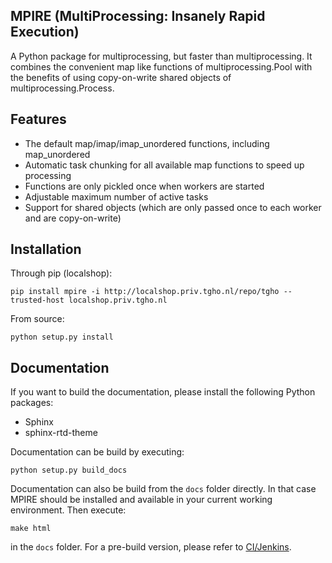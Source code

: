 MPIRE (MultiProcessing: Insanely Rapid Execution)
-------------------------------------------------

A Python package for multiprocessing, but faster than multiprocessing. It combines the convenient map like functions
of multiprocessing.Pool with the benefits of using copy-on-write shared objects of multiprocessing.Process.

Features
--------

- The default map/imap/imap_unordered functions, including map_unordered
- Automatic task chunking for all available map functions to speed up processing
- Functions are only pickled once when workers are started
- Adjustable maximum number of active tasks
- Support for shared objects (which are only passed once to each worker and are copy-on-write)

Installation
------------

Through pip (localshop):

```
pip install mpire -i http://localshop.priv.tgho.nl/repo/tgho --trusted-host localshop.priv.tgho.nl
```

From source:

```
python setup.py install
```

Documentation
-------------

If you want to build the documentation, please install the following Python packages:

 * Sphinx
 * sphinx-rtd-theme

Documentation can be build by executing:

```
python setup.py build_docs
```

Documentation can also be build from the ``docs`` folder directly. In that case MPIRE should be installed and available
in your current working environment. Then execute:

```
make html
```

in the ``docs`` folder. For a pre-build version, please refer to
[CI/Jenkins](http://ci:8080/job/Attic/job/mpire/Documentation/).
